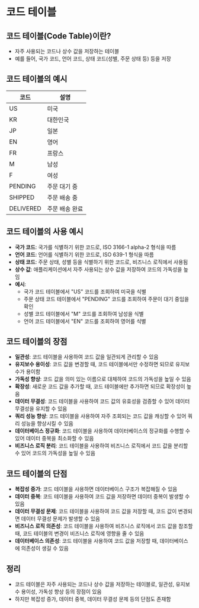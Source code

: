 # 코드 테이블


## 코드 테이블(Code Table)이란?
- 자주 사용되는 코드나 상수 값을 저장하는 테이블
- 예를 들어, 국가 코드, 언어 코드, 상태 코드(성별, 주문 상태 등) 등을 저장


## 코드 테이블의 예시
| 코드 | 설명           |
|-------|----------------|
| US    | 미국           |
| KR    | 대한민국       |
| JP    | 일본           |
| EN    | 영어           |
| FR    | 프랑스         |
| M      | 남성           |
| F      | 여성           |
| PENDING | 주문 대기 중   |
| SHIPPED | 주문 배송 중   |
| DELIVERED | 주문 배송 완료 |


## 코드 테이블의 사용 예시
- **국가 코드**: 국가를 식별하기 위한 코드로, ISO 3166-1 alpha-2 형식을 따름
- **언어 코드**: 언어를 식별하기 위한 코드로, ISO 639-1 형식을 따름
- **상태 코드**: 주문 상태, 성별 등을 식별하기 위한 코드로, 비즈니스 로직에서 사용됨
- **상수 값**: 애플리케이션에서 자주 사용되는 상수 값을 저장하여 코드의 가독성을 높임
- **예시**: 
  - 국가 코드 테이블에서 "US" 코드를 조회하여 미국을 식별
  - 주문 상태 코드 테이블에서 "PENDING" 코드를 조회하여 주문이 대기 중임을 확인
  - 성별 코드 테이블에서 "M" 코드를 조회하여 남성을 식별
  - 언어 코드 테이블에서 "EN" 코드를 조회하여 영어를 식별


## 코드 테이블의 장점
- **일관성**: 코드 테이블을 사용하여 코드 값을 일관되게 관리할 수 있음
- **유지보수 용이성**: 코드 값을 변경할 때, 코드 테이블에서만 수정하면 되므로 유지보수가 용이함
- **가독성 향상**: 코드 값을 의미 있는 이름으로 대체하여 코드의 가독성을 높일 수 있음
- **확장성**: 새로운 코드 값을 추가할 때, 코드 테이블에만 추가하면 되므로 확장성이 높음
- **데이터 무결성**: 코드 테이블을 사용하여 코드 값의 유효성을 검증할 수 있어 데이터 무결성을 유지할 수 있음
- **쿼리 성능 향상**: 코드 테이블을 사용하여 자주 조회되는 코드 값을 캐싱할 수 있어 쿼리 성능을 향상시킬 수 있음
- **데이터베이스 정규화**: 코드 테이블을 사용하여 데이터베이스의 정규화를 수행할 수 있어 데이터 중복을 최소화할 수 있음
- **비즈니스 로직 분리**: 코드 테이블을 사용하여 비즈니스 로직에서 코드 값을 분리할 수 있어 코드의 가독성을 높일 수 있음


## 코드 테이블의 단점
- **복잡성 증가**: 코드 테이블을 사용하면 데이터베이스 구조가 복잡해질 수 있음
- **데이터 중복**: 코드 테이블을 사용하여 코드 값을 저장하면 데이터 중복이 발생할 수 있음
- **데이터 무결성 문제**: 코드 테이블을 사용하여 코드 값을 저장할 때, 코드 값이 변경되면 데이터 무결성 문제가 발생할 수 있음
- **비즈니스 로직 의존성**: 코드 테이블을 사용하여 비즈니스 로직에서 코드 값을 참조할 때, 코드 테이블의 변경이 비즈니스 로직에 영향을 줄 수 있음
- **데이터베이스 의존성**: 코드 테이블을 사용하여 코드 값을 저장할 때, 데이터베이스에 의존성이 생길 수 있음


## 정리
- 코드 테이블은 자주 사용되는 코드나 상수 값을 저장하는 테이블로, 일관성, 유지보수 용이성, 가독성 향상 등의 장점이 있음
- 하지만 복잡성 증가, 데이터 중복, 데이터 무결성 문제 등의 단점도 존재함